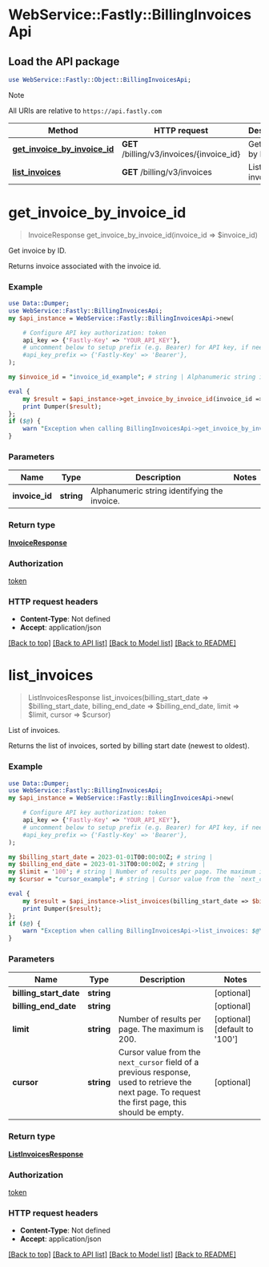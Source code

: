 # WebService::Fastly::BillingInvoicesApi

## Load the API package
```perl
use WebService::Fastly::Object::BillingInvoicesApi;
```

> [!NOTE]
> All URIs are relative to `https://api.fastly.com`

Method | HTTP request | Description
------ | ------------ | -----------
[**get_invoice_by_invoice_id**](BillingInvoicesApi.md#get_invoice_by_invoice_id) | **GET** /billing/v3/invoices/{invoice_id} | Get invoice by ID.
[**list_invoices**](BillingInvoicesApi.md#list_invoices) | **GET** /billing/v3/invoices | List of invoices.


# **get_invoice_by_invoice_id**
> InvoiceResponse get_invoice_by_invoice_id(invoice_id => $invoice_id)

Get invoice by ID.

Returns invoice associated with the invoice id.

### Example
```perl
use Data::Dumper;
use WebService::Fastly::BillingInvoicesApi;
my $api_instance = WebService::Fastly::BillingInvoicesApi->new(

    # Configure API key authorization: token
    api_key => {'Fastly-Key' => 'YOUR_API_KEY'},
    # uncomment below to setup prefix (e.g. Bearer) for API key, if needed
    #api_key_prefix => {'Fastly-Key' => 'Bearer'},
);

my $invoice_id = "invoice_id_example"; # string | Alphanumeric string identifying the invoice.

eval {
    my $result = $api_instance->get_invoice_by_invoice_id(invoice_id => $invoice_id);
    print Dumper($result);
};
if ($@) {
    warn "Exception when calling BillingInvoicesApi->get_invoice_by_invoice_id: $@\n";
}
```

### Parameters

Name | Type | Description  | Notes
------------- | ------------- | ------------- | -------------
 **invoice_id** | **string**| Alphanumeric string identifying the invoice. | 

### Return type

[**InvoiceResponse**](InvoiceResponse.md)

### Authorization

[token](../README.md#token)

### HTTP request headers

 - **Content-Type**: Not defined
 - **Accept**: application/json

[[Back to top]](#) [[Back to API list]](../README.md#documentation-for-api-endpoints) [[Back to Model list]](../README.md#documentation-for-models) [[Back to README]](../README.md)

# **list_invoices**
> ListInvoicesResponse list_invoices(billing_start_date => $billing_start_date, billing_end_date => $billing_end_date, limit => $limit, cursor => $cursor)

List of invoices.

Returns the list of invoices, sorted by billing start date (newest to oldest).

### Example
```perl
use Data::Dumper;
use WebService::Fastly::BillingInvoicesApi;
my $api_instance = WebService::Fastly::BillingInvoicesApi->new(

    # Configure API key authorization: token
    api_key => {'Fastly-Key' => 'YOUR_API_KEY'},
    # uncomment below to setup prefix (e.g. Bearer) for API key, if needed
    #api_key_prefix => {'Fastly-Key' => 'Bearer'},
);

my $billing_start_date = 2023-01-01T00:00:00Z; # string | 
my $billing_end_date = 2023-01-31T00:00:00Z; # string | 
my $limit = '100'; # string | Number of results per page. The maximum is 200.
my $cursor = "cursor_example"; # string | Cursor value from the `next_cursor` field of a previous response, used to retrieve the next page. To request the first page, this should be empty.

eval {
    my $result = $api_instance->list_invoices(billing_start_date => $billing_start_date, billing_end_date => $billing_end_date, limit => $limit, cursor => $cursor);
    print Dumper($result);
};
if ($@) {
    warn "Exception when calling BillingInvoicesApi->list_invoices: $@\n";
}
```

### Parameters

Name | Type | Description  | Notes
------------- | ------------- | ------------- | -------------
 **billing_start_date** | **string**|  | [optional] 
 **billing_end_date** | **string**|  | [optional] 
 **limit** | **string**| Number of results per page. The maximum is 200. | [optional] [default to &#39;100&#39;]
 **cursor** | **string**| Cursor value from the `next_cursor` field of a previous response, used to retrieve the next page. To request the first page, this should be empty. | [optional] 

### Return type

[**ListInvoicesResponse**](ListInvoicesResponse.md)

### Authorization

[token](../README.md#token)

### HTTP request headers

 - **Content-Type**: Not defined
 - **Accept**: application/json

[[Back to top]](#) [[Back to API list]](../README.md#documentation-for-api-endpoints) [[Back to Model list]](../README.md#documentation-for-models) [[Back to README]](../README.md)

